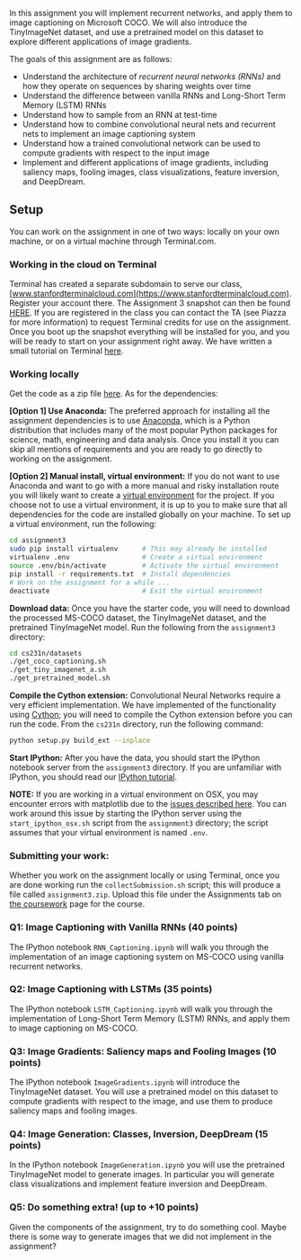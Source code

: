 In this assignment you will implement recurrent networks, and apply them to image captioning on Microsoft COCO. We will also introduce the TinyImageNet dataset, and use a pretrained model on this dataset to explore different applications of image gradients.

The goals of this assignment are as follows:

- Understand the architecture of *recurrent neural networks (RNNs)* and how they operate on sequences by sharing weights over time
- Understand the difference between vanilla RNNs and Long-Short Term Memory (LSTM) RNNs
- Understand how to sample from an RNN at test-time
- Understand how to combine convolutional neural nets and recurrent nets to implement an image captioning system
- Understand how a trained convolutional network can be used to compute gradients with respect to the input image
- Implement and different applications of image gradients, including saliency maps, fooling images, class visualizations, feature inversion, and DeepDream.

## Setup
You can work on the assignment in one of two ways: locally on your own machine,
or on a virtual machine through Terminal.com. 

### Working in the cloud on Terminal

Terminal has created a separate subdomain to serve our class,
[www.stanfordterminalcloud.com](https://www.stanfordterminalcloud.com). Register
your account there. The Assignment 3 snapshot can then be found [HERE](https://www.stanfordterminalcloud.com/snapshot/29054ca27bc2e8bda888709ba3d9dd07a172cbbf0824152aac49b14a018ffbe5).
If you are registered in the class you can contact the TA (see Piazza for more
information) to request Terminal credits for use on the assignment. Once you
boot up the snapshot everything will be installed for you, and you will be ready to start on your assignment right away. We have written a small tutorial on Terminal [here](/terminal-tutorial).

### Working locally
Get the code as a zip file
[here](http://cs231n.stanford.edu/winter1516_assignment3.zip).
As for the dependencies:

**[Option 1] Use Anaconda:**
The preferred approach for installing all the assignment dependencies is to use
[Anaconda](https://www.continuum.io/downloads), which is a Python distribution
that includes many of the most popular Python packages for science, math,
engineering and data analysis. Once you install it you can skip all mentions of
requirements and you are ready to go directly to working on the assignment.

**[Option 2] Manual install, virtual environment:**
If you do not want to use Anaconda and want to go with a more manual and risky
installation route you will likely want to create a
[virtual environment](http://docs.python-guide.org/en/latest/dev/virtualenvs/)
for the project. If you choose not to use a virtual environment, it is up to you
to make sure that all dependencies for the code are installed globally on your
machine. To set up a virtual environment, run the following:

```bash
cd assignment3
sudo pip install virtualenv      # This may already be installed
virtualenv .env                  # Create a virtual environment
source .env/bin/activate         # Activate the virtual environment
pip install -r requirements.txt  # Install dependencies
# Work on the assignment for a while ...
deactivate                       # Exit the virtual environment
```

**Download data:**
Once you have the starter code, you will need to download the processed MS-COCO dataset, the TinyImageNet dataset, and the pretrained TinyImageNet model. Run the following from the `assignment3` directory:

```bash
cd cs231n/datasets
./get_coco_captioning.sh
./get_tiny_imagenet_a.sh
./get_pretrained_model.sh
```

**Compile the Cython extension:** Convolutional Neural Networks require a very
efficient implementation. We have implemented of the functionality using
[Cython](http://cython.org/); you will need to compile the Cython extension
before you can run the code. From the `cs231n` directory, run the following
command:

```bash
python setup.py build_ext --inplace
```

**Start IPython:**
After you have the data, you should start the IPython notebook server
from the `assignment3` directory. If you are unfamiliar with IPython, you should 
read our [IPython tutorial](/ipython-tutorial).

**NOTE:** If you are working in a virtual environment on OSX, you may encounter
errors with matplotlib due to the
[issues described here](http://matplotlib.org/faq/virtualenv_faq.html).
You can work around this issue by starting the IPython server using the
`start_ipython_osx.sh` script from the `assignment3` directory; the script
assumes that your virtual environment is named `.env`.


### Submitting your work:
Whether you work on the assignment locally or using Terminal, once you are done
working run the `collectSubmission.sh` script; this will produce a file called
`assignment3.zip`. Upload this file under the Assignments tab on
[the coursework](https://coursework.stanford.edu/portal/site/W15-CS-231N-01/)
page for the course.


### Q1: Image Captioning with Vanilla RNNs (40 points)
The IPython notebook `RNN_Captioning.ipynb` will walk you through the
implementation of an image captioning system on MS-COCO using vanilla recurrent
networks.

### Q2: Image Captioning with LSTMs (35 points)
The IPython notebook `LSTM_Captioning.ipynb` will walk you through the
implementation of Long-Short Term Memory (LSTM) RNNs, and apply them to image
captioning on MS-COCO.

### Q3: Image Gradients: Saliency maps and Fooling Images (10 points)
The IPython notebook `ImageGradients.ipynb` will introduce the TinyImageNet
dataset. You will use a pretrained model on this dataset to compute gradients
with respect to the image, and use them to produce saliency maps and fooling
images.

### Q4: Image Generation: Classes, Inversion, DeepDream (15 points)
In the IPython notebook `ImageGeneration.ipynb` you will use the pretrained
TinyImageNet model to generate images. In particular you will generate
class visualizations and implement feature inversion and DeepDream.

### Q5: Do something extra! (up to +10 points)
Given the components of the assignment, try to do something cool. Maybe there is
some way to generate images that we did not implement in the assignment?

